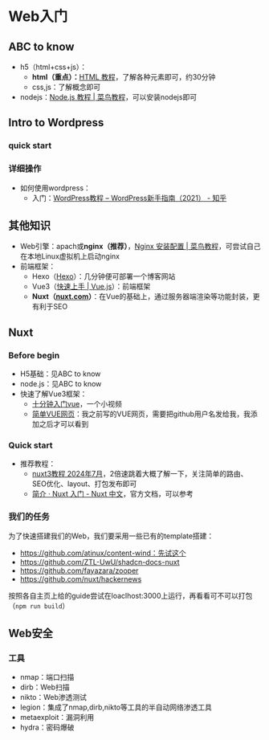 # Web入门

## ABC to know

- h5（html+css+js）：
  - **html（重点）：**[HTML 教程](https://www.w3school.com.cn/html/index.asp)，了解各种元素即可，约30分钟
  - css,js：了解概念即可
- nodejs：[Node.js 教程 | 菜鸟教程](https://www.runoob.com/nodejs/nodejs-tutorial.html)，可以安装nodejs即可

## Intro to Wordpress

### quick start

### 详细操作

- 如何使用wordpress：
  - 入门：[WordPress教程 – WordPress新手指南（2021） - 知乎](https://zhuanlan.zhihu.com/p/366551738)

## 其他知识

- Web引擎：apach或**nginx（推荐）**，[Nginx 安装配置 | 菜鸟教程](https://www.runoob.com/linux/nginx-install-setup.html)，可尝试自己在本地Linux虚拟机上启动nginx
- 前端框架：
  - Hexo（[Hexo](https://hexo.io/zh-cn/)）：几分钟便可部署一个博客网站
  - Vue3（[快速上手 | Vue.js](https://cn.vuejs.org/guide/quick-start.html)）：前端框架
  - **Nuxt（[nuxt.com](https://nuxt.com/)）**：在Vue的基础上，通过服务器端渲染等功能封装，更有利于SEO

## Nuxt

### Before begin

- H5基础：见ABC to know
- node.js：见ABC to know
- 快速了解Vue3框架：
  - [十分钟入门vue](https://www.bilibili.com/video/BV1gU411Z7pp?vd_source=a9e5405044d29a94540fd7741a011501)，一个小视频
  - [简单VUE网页](https://github.com/lsq0713/jixinshezao.git)：我之前写的VUE网页，需要把github用户名发给我，我添加之后才可以看到

### Quick start

- 推荐教程：
  - [nuxt3教程 2024年7月](https://www.bilibili.com/video/BV11W421R7nC?vd_source=a9e5405044d29a94540fd7741a011501)，2倍速跳着大概了解一下，关注简单的路由、SEO优化、layout、打包发布即可
  - [简介 · Nuxt 入门 - Nuxt 中文](https://nuxtjs.org.cn/docs/getting-started/introduction)，官方文档，可以参考

### 我们的任务

为了快速搭建我们的Web，我们要采用一些已有的template搭建：

- https://github.com/atinux/content-wind：先试这个
- https://github.com/ZTL-UwU/shadcn-docs-nuxt
- https://github.com/fayazara/zooper
- https://github.com/nuxt/hackernews

按照各自主页上给的guide尝试在loaclhost:3000上运行，再看看可不可以打包（`npm run build`）



## Web安全

### 工具

- nmap：端口扫描
- dirb：Web扫描
- nikto：Web渗透测试
- legion：集成了nmap,dirb,nikto等工具的半自动网络渗透工具
- metaexploit：漏洞利用
- hydra：密码爆破